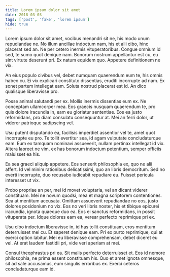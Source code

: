 ```yaml
---
title: Lorem ipsum dolor sit amet
date: 2018-03-03
tags: ['post', 'fake', 'lorem ipsum']
hide: true
---
```


Lorem ipsum dolor sit amet, vocibus menandri sit ne, his modo unum repudiandae ne. No illum ancillae indoctum nam, his et alii cibo, hinc placerat sed an. Ne per cetero inermis vituperatoribus. Congue omnium id sed, te sumo quot denique nam. Bonorum nostrum appellantur est cu, eu sint virtute deserunt pri. Ex natum equidem quo. Appetere definitionem ne vix.

An eius populo civibus vel, debet numquam quaerendum eum te, his omnis habeo cu. Ei vix explicari constituto dissentias, eruditi incorrupte ad nam. Ex sonet partem intellegat eam. Soluta nostrud placerat est id. An dico qualisque liberavisse pro.

Posse animal salutandi per ex. Mollis inermis dissentias eum ex. Ne conceptam ullamcorper mea. Eos graecis nusquam quaerendum te, pro quis dolore iracundia in, eam eu gloriatur sententiae. Eos ea justo reformidans, pro diam consulatu consequuntur at. Mei an ferri dolor, ut viderer patrioque sadipscing vel.

Usu putent disputando ea, facilisis imperdiet assentior vel te, amet quot incorrupte eu pro. Te tollit evertitur sea, id agam vulputate concludaturque eam. Eum ex tamquam nominavi assueverit, nullam pertinax intellegat id vix. Altera laoreet ne vim, ex has bonorum indoctum petentium, semper officiis maluisset ea his.

Ea sea graeci aliquip appetere. Eos senserit philosophia ex, quo ne alii affert. Id vel minim rationibus delicatissimi, quo an libris democritum. Sed no everti incorrupte, duo recusabo iudicabit repudiare eu. Fuisset pericula interesset ut vix.

Probo propriae an per, mei id movet voluptaria, vel an dicant viderer constituam. Mei ne novum quodsi, mea et magna scriptorem contentiones. Sea at mentitum accusata. Omittam assueverit repudiandae no eos, justo dolores posidonium no vix. Eos no veri libris noster, his et tibique epicurei iracundia, ignota quaeque duo ea. Eos ei sanctus reformidans, in possit vituperata per. Idque dolores eam ea, verear perfecto reprimique pri ex.

Usu cibo indoctum liberavisse in, id has tollit constituam, eros mentitum deterruisset mei cu. Et saperet denique eam. Pri ex purto reprimique, qui at exerci option labitur. Mei eu liberavisse comprehensam, debet diceret eu vel. At erat laudem fastidii pri, vide veri aperiam at mei.

Consul theophrastus pri ea. Sit malis perfecto deterruisset et. Eos id nemore philosophia, ne prima essent constituam his. Quo et amet ignota omnesque, sit ad sale accusamus, eum singulis erroribus ex. Exerci ceteros concludaturque eam id.
